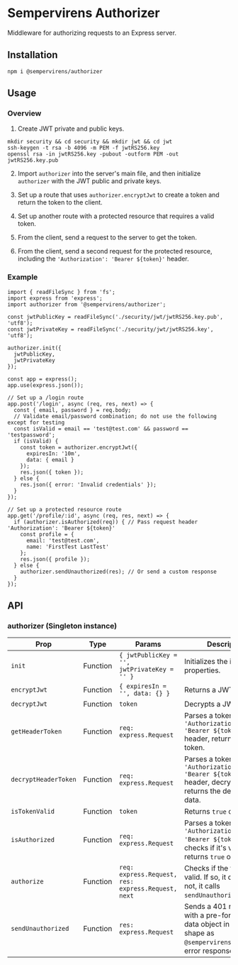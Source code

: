 # Sempervirens Authorizer
Middleware for authorizing requests to an Express server.

## Installation

`npm i @sempervirens/authorizer`

## Usage

### Overview

1. Create JWT private and public keys.

```
mkdir security && cd security && mkdir jwt && cd jwt
ssh-keygen -t rsa -b 4096 -m PEM -f jwtRS256.key
openssl rsa -in jwtRS256.key -pubout -outform PEM -out jwtRS256.key.pub
```

2. Import `authorizer` into the server's main file, and then initialize `authorizer` with the JWT public and private keys.

3. Set up a route that uses `authorizer.encryptJwt` to create a token and return the token to the client.

4. Set up another route with a protected resource that requires a valid token.

5. From the client, send a request to the server to get the token.

6. From the client, send a second request for the protected resource, including the `'Authorization': 'Bearer ${token}'` header.

### Example

```
import { readFileSync } from 'fs';
import express from 'express';
import authorizer from '@sempervirens/authorizer';

const jwtPublicKey = readFileSync('./security/jwt/jwtRS256.key.pub', 'utf8');
const jwtPrivateKey = readFileSync('./security/jwt/jwtRS256.key', 'utf8');

authorizer.init({
  jwtPublicKey,
  jwtPrivateKey
});

const app = express();
app.use(express.json());

// Set up a /login route
app.post('/login', async (req, res, next) => {
  const { email, password } = req.body;
  // Validate email/password combination; do not use the following except for testing
  const isValid = email == 'test@test.com' && password == 'testpassword';
  if (isValid) {
    const token = authorizer.encryptJwt({
      expiresIn: '10m',
      data: { email }
    });
    res.json({ token });
  } else {
    res.json({ error: 'Invalid credentials' });
  }
});

// Set up a protected resource route
app.get('/profile/:id', async (req, res, next) => {
  if (authorizer.isAuthorized(req)) { // Pass request header 'Authorization': 'Bearer ${token}'
    const profile = {
      email: 'test@test.com',
      name: 'FirstTest LastTest'
    };
    res.json({ profile });
  } else {
    authorizer.sendUnauthorized(res); // Or send a custom response
  }
});

```

## API

### authorizer (Singleton instance)

| Prop  | Type | Params | Description |
|-------|------|--------|-------------|
| `init` | Function | `{ jwtPublicKey = '', jwtPrivateKey = '' }` | Initializes the instance properties. |
| `encryptJwt` | Function | `{ expiresIn = '', data: {} }` | Returns a JWT token. |
| `decryptJwt` | Function | `token` | Decrypts a JWT token. |
| `getHeaderToken` | Function | `req: express.Request` | Parses a token from the `'Authorization': 'Bearer ${token}'` header, returning the token. |
| `decryptHeaderToken` | Function | `req: express.Request` | Parses a token from the `'Authorization': 'Bearer ${token}'` header, decrypts it, and returns the decrypted data. |
| `isTokenValid` | Function | `token` | Returns `true` or `false`. |
| `isAuthorized` | Function | `req: express.Request` | Parses a token from the `'Authorization': 'Bearer ${token}'`, checks if it's valid, and returns `true` or `false` |
| `authorize` | Function | `req: express.Request, res: express.Request, next` | Checks if the token is valid. If so, it calls next. If not, it calls `sendUnauthorized`.|
| `sendUnauthorized` | Function | `res: express.Request` | Sends a 401 response with a pre-formatted data object in the same shape as `@sempervirens/endpoint`'s error response.|
